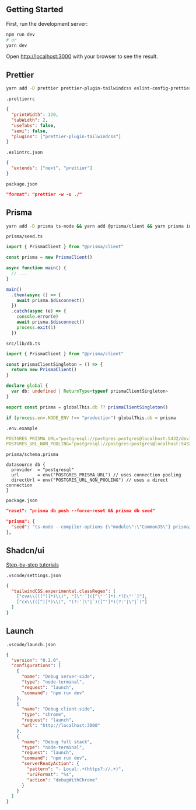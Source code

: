## Getting Started

First, run the development server:

```bash
npm run dev
# or
yarn dev
```

Open [http://localhost:3000](http://localhost:3000) with your browser to see the result.

## Prettier

```bash
yarn add -D prettier prettier-plugin-tailwindcss eslint-config-prettier
```

`.prettierrc`

```json
{
  "printWidth": 120,
  "tabWidth": 2,
  "useTabs": false,
  "semi": false,
  "plugins": ["prettier-plugin-tailwindcss"]
}
```

`.eslintrc.json`

```json
{
  "extends": ["next", "prettier"]
}
```

`package.json`

```json
"format": "prettier -w -u ./"
```

## Prisma

```bash
yarn add -D prisma ts-node && yarn add @prisma/client && yarn prisma init
```

`prisma/seed.ts`

```ts
import { PrismaClient } from "@prisma/client"

const prisma = new PrismaClient()

async function main() {
  // ...
}

main()
  .then(async () => {
    await prisma.$disconnect()
  })
  .catch(async (e) => {
    console.error(e)
    await prisma.$disconnect()
    process.exit(1)
  })
```

`src/lib/db.ts`

```ts
import { PrismaClient } from "@prisma/client"

const prismaClientSingleton = () => {
  return new PrismaClient()
}

declare global {
  var db: undefined | ReturnType<typeof prismaClientSingleton>
}

export const prisma = globalThis.db ?? prismaClientSingleton()

if (process.env.NODE_ENV !== "production") globalThis.db = prisma
```

`.env.example`

```yaml
POSTGRES_PRISMA_URL="postgresql://postgres:postgres@localhost:5432/dev?schema=public"
POSTGRES_URL_NON_POOLING="postgresql://postgres:postgres@localhost:5432/dev?schema=public"
```

`prisma/schema.prisma`

```prisma
datasource db {
  provider  = "postgresql"
  url       = env("POSTGRES_PRISMA_URL") // uses connection pooling
  directUrl = env("POSTGRES_URL_NON_POOLING") // uses a direct connection
}
```

`package.json`

```json
"reset": "prisma db push --force-reset && prisma db seed"
```

```json
"prisma": {
  "seed": "ts-node --compiler-options {\"module\":\"CommonJS\"} prisma/seed.ts"
},
```

## Shadcn/ui

[Step-by-step tutorials](https://ui.shadcn.com/docs/installation/next)

`.vscode/settings.json`

```json
{
  "tailwindCSS.experimental.classRegex": [
    ["cva\\(([^)]*)\\)", "[\"'`]([^\"'`]*).*?[\"'`]"],
    ["cx\\(([^)]*)\\)", "(?:'|\"|`)([^']*)(?:'|\"|`)"]
  ]
}
```

## Launch

`.vscode/launch.json`

```json
{
  "version": "0.2.0",
  "configurations": [
    {
      "name": "Debug server-side",
      "type": "node-terminal",
      "request": "launch",
      "command": "npm run dev"
    },
    {
      "name": "Debug client-side",
      "type": "chrome",
      "request": "launch",
      "url": "http://localhost:3000"
    },
    {
      "name": "Debug full stack",
      "type": "node-terminal",
      "request": "launch",
      "command": "npm run dev",
      "serverReadyAction": {
        "pattern": "- Local:.+(https?://.+)",
        "uriFormat": "%s",
        "action": "debugWithChrome"
      }
    }
  ]
}
```
